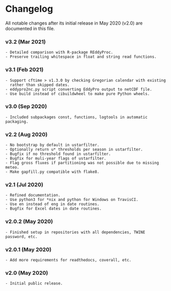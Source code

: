 # Changelog

All notable changes after its initial release in May 2020 (v2.0) are documented
in this file.

### v3.2 (Mar 2021)
    - Detailed comparison with R-package REddyProc.
    - Preserve trailing whitespace in float and string read functions.

### v3.1 (Feb 2021)
    - Support cftime > v1.3.0 by checking Gregorian calendar with existing
      rather than skipped dates.
    - eddypro2nc.py script converting EddyPro output to netCDF file.
    - Use build instead of cibuildwheel to make pure Python wheels.

### v3.0 (Sep 2020)
    - Included subpackages const, functions, logtools in automatic packaging.

### v2.2 (Aug 2020)
    - No bootstrap by default in ustarfilter.
    - Optionally return u* thresholds per season in ustarfilter.
    - Bugfix if no threshold found in ustarfilter.
    - Bugfix for muli-year flags of ustarfilter.
    - Flag gross fluxes if partitioning was not possible due to missing meteo.
    - Make gapfill.py compatible with flake8.

### v2.1 (Jul 2020)
    - Refined documentation.
    - Use python3 for *nix and python for Windows on TravisCI.
    - Use en instead of eng in date routines.
    - Bugfix for Excel dates in date routines.

### v2.0.2 (May 2020)
    - Finished setup in repositories with all dependencies, TWINE password, etc.

### v2.0.1 (May 2020)
    - Add more requirements for readthedocs, coverall, etc.

### v2.0 (May 2020)
    - Initial public release.
